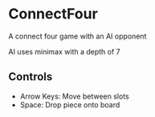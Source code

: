 # ConnectFour

A connect four game with an AI opponent

AI uses minimax with a depth of 7

<h2>Controls</h2>
<ul>
<li>Arrow Keys: Move between slots</li>
<li>Space: Drop piece onto board</li>
</ul>
